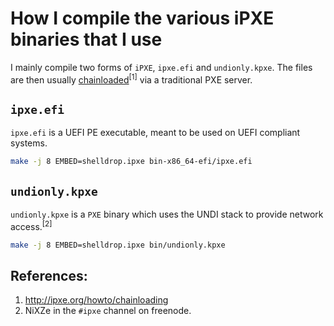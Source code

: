 # How I compile the various iPXE binaries that I use

I mainly compile two forms of `iPXE`, `ipxe.efi` and `undionly.kpxe`. The
files are then usually [chainloaded](http://ipxe.org/howto/chainloading)<sup>[1]</sup> via a traditional PXE server.

## `ipxe.efi`

`ipxe.efi` is a UEFI PE executable, meant to be used on UEFI compliant systems.

```bash
make -j 8 EMBED=shelldrop.ipxe bin-x86_64-efi/ipxe.efi
```


## `undionly.kpxe`

`undionly.kpxe` is a `PXE` binary which uses the UNDI stack to provide network access.<sup>[2]</sup>

```bash
make -j 8 EMBED=shelldrop.ipxe bin/undionly.kpxe
```

## References:

1. http://ipxe.org/howto/chainloading
2. NiXZe in the `#ipxe` channel on freenode.
